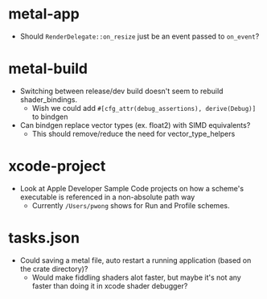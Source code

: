 # metal-app

- Should `RenderDelegate::on_resize` just be an event passed to `on_event`?

# metal-build

- Switching between release/dev build doesn't seem to rebuild shader_bindings.
    - Wish we could add `#[cfg_attr(debug_assertions), derive(Debug)]` to bindgen
- Can bindgen replace vector types (ex. float2) with SIMD<?,?> equivalents?
    - This should remove/reduce the need for vector_type_helpers

# xcode-project

- Look at Apple Developer Sample Code projects on how a scheme's executable is referenced in a non-absolute path way
    - Currently `/Users/pwong` shows for Run and Profile schemes.

# tasks.json

- Could saving a metal file, auto restart a running application (based on the crate directory)?
    - Would make fiddling shaders alot faster, but maybe it's not any faster than doing it in xcode shader debugger?
